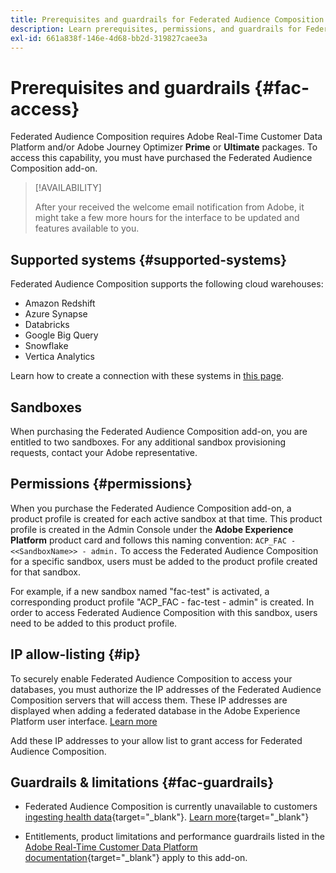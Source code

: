 ```yaml
---
title: Prerequisites and guardrails for Federated Audience Composition
description: Learn prerequisites, permissions, and guardrails for Federated Audience Composition
exl-id: 661a838f-146e-4d68-bb2d-319827caee3a
---
```

# Prerequisites and guardrails {#fac-access}

Federated Audience Composition requires Adobe Real-Time Customer Data Platform and/or Adobe Journey Optimizer **Prime** or **Ultimate** packages. To access this capability, you must have purchased the Federated Audience Composition add-on.

>[!AVAILABILITY]
>
>After your received the welcome email notification from Adobe, it might take a few more hours for the interface to be updated and features available to you.

## Supported systems {#supported-systems}

Federated Audience Composition supports the following cloud warehouses:

* Amazon Redshift
* Azure Synapse
* Databricks
* Google Big Query
* Snowflake
* Vertica Analytics

Learn how to create a connection with these systems in [this page](../connections/connections.md).

## Sandboxes

When purchasing the Federated Audience Composition add-on, you are entitled to two sandboxes. For any additional sandbox provisioning requests, contact your Adobe representative.

## Permissions {#permissions}

When you purchase the Federated Audience Composition add-on, a product profile is created for each active sandbox at that time. This product profile is created in the Admin Console under the **Adobe Experience Platform** product card and follows this naming convention: `ACP_FAC - <<SandboxName>> - admin.` To access the Federated Audience Composition for a specific sandbox, users must be added to the product profile created for that sandbox.

For example, if a new sandbox named "fac-test" is activated, a corresponding product profile "ACP_FAC - fac-test - admin" is created. In order to access Federated Audience Composition with this sandbox, users need to be added to this product profile.

## IP allow-listing {#ip}

To securely enable Federated Audience Composition to access your databases, you must authorize the IP addresses of the Federated Audience Composition servers that will access them. These IP addresses are displayed when adding a federated database in the Adobe Experience Platform user interface. [Learn more](../connections/connections.md)

Add these IP addresses to your allow list to grant access for Federated Audience Composition.

## Guardrails & limitations {#fac-guardrails}

* Federated Audience Composition is currently unavailable to customers [ingesting health data](https://experienceleague.adobe.com/en/docs/events/customer-data-management-voices-recordings/governance/healthcare-shield){target="_blank"}. [Learn more](https://experienceleague.adobe.com/en/docs/journey-optimizer/using/audiences-profiles-identities/audiences/about-audiences){target="_blank"}

<!--
* Federated Audience Composition is compatible with Privacy & Security Shield and can be used in all verticals except for healthcare industries. Currently, Federated Audience Composition cannot be licensed to customers looking to ingest health data. [Learn more](https://experienceleague.adobe.com/en/docs/events/customer-data-management-voices-recordings/governance/healthcare-shield){target="_blank"}-->

* Entitlements, product limitations and performance guardrails listed in the [Adobe Real-Time Customer Data Platform documentation](https://experienceleague.adobe.com/en/docs/experience-platform/profile/guardrails){target="_blank"} apply to this add-on.

